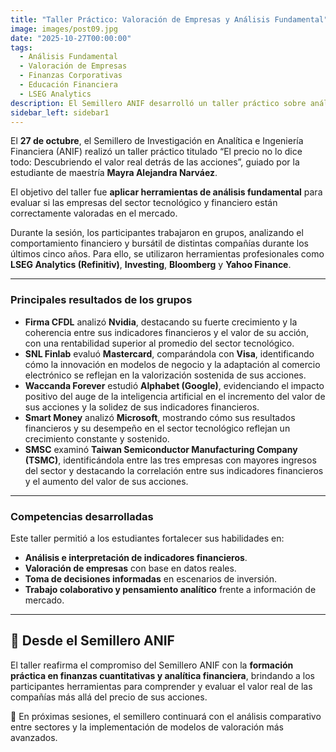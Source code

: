 ```yaml
---
title: "Taller Práctico: Valoración de Empresas y Análisis Fundamental"
image: images/post09.jpg
date: "2025-10-27T00:00:00"
tags:
  - Análisis Fundamental
  - Valoración de Empresas
  - Finanzas Corporativas
  - Educación Financiera
  - LSEG Analytics
description: El Semillero ANIF desarrolló un taller práctico sobre análisis fundamental y valoración de empresas, aplicando herramientas profesionales y comparando compañías del sector tecnológico y financiero.
sidebar_left: sidebar1
---
```


El **27 de octubre**, el Semillero de Investigación en Analítica e Ingeniería Financiera (ANIF) realizó un taller práctico titulado “El precio no lo dice todo: Descubriendo el valor real detrás de las acciones”, guiado por la estudiante de maestría **Mayra Alejandra Narváez**.  

El objetivo del taller fue **aplicar herramientas de análisis fundamental** para evaluar si las empresas del sector tecnológico y financiero están correctamente valoradas en el mercado.  

Durante la sesión, los participantes trabajaron en grupos, analizando el comportamiento financiero y bursátil de distintas compañías durante los últimos cinco años. Para ello, se utilizaron herramientas profesionales como **LSEG Analytics (Refinitiv)**, **Investing**, **Bloomberg** y **Yahoo Finance**.  

---

### Principales resultados de los grupos

- **Firma CFDL** analizó **Nvidia**, destacando su fuerte crecimiento y la coherencia entre sus indicadores financieros y el valor de su acción, con una rentabilidad superior al promedio del sector tecnológico.  
- **SNL Finlab** evaluó **Mastercard**, comparándola con **Visa**, identificando cómo la innovación en modelos de negocio y la adaptación al comercio electrónico se reflejan en la valorización sostenida de sus acciones.  
- **Waccanda Forever** estudió **Alphabet (Google)**, evidenciando el impacto positivo del auge de la inteligencia artificial en el incremento del valor de sus acciones y la solidez de sus indicadores financieros.  
- **Smart Money** analizó **Microsoft**, mostrando cómo sus resultados financieros y su desempeño en el sector tecnológico reflejan un crecimiento constante y sostenido.  
- **SMSC** examinó **Taiwan Semiconductor Manufacturing Company (TSMC)**, identificándola entre las tres empresas con mayores ingresos del sector y destacando la correlación entre sus indicadores financieros y el aumento del valor de sus acciones.  

---

### Competencias desarrolladas  

Este taller permitió a los estudiantes fortalecer sus habilidades en:  
- **Análisis e interpretación de indicadores financieros**.  
- **Valoración de empresas** con base en datos reales.  
- **Toma de decisiones informadas** en escenarios de inversión.  
- **Trabajo colaborativo y pensamiento analítico** frente a información de mercado.  

---

## 💬 Desde el Semillero ANIF  

El taller reafirma el compromiso del Semillero ANIF con la **formación práctica en finanzas cuantitativas y analítica financiera**, brindando a los participantes herramientas para comprender y evaluar el valor real de las compañías más allá del precio de sus acciones.  

📌 En próximas sesiones, el semillero continuará con el análisis comparativo entre sectores y la implementación de modelos de valoración más avanzados.  
